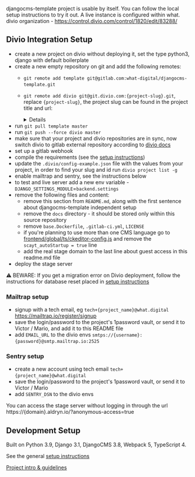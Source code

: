 djangocms-template project is usable by itself. You can follow the local setup instructions to try it out. A live instance is configured within what. divio organization - https://control.divio.com/control/1820/edit/83288/


Divio Integration Setup
-------------------------------------------------------------------------------
- create a new project on divio without deploying it, set the type python3, django with default boilerplate
- create a new empty repository on git and add the following remotes:
    - `git remote add template git@gitlab.com:what-digital/djangocms-template.git`
    - `git remote add divio git@git.divio.com:{project-slug}.git`, replace `{project-slug}`, the project slug can be found in the project title and url:
        <details>
    
        ![](/docs/guidelines/img/project-slug.png)
    
        </details>
- run `git pull template master`
- run `git push --force divio master`
- make sure that your project and divio repositories are in sync, now switch divio to gitlab external repository according to [divio docs](https://docs.divio.com/en/latest/how-to/resources-configure-git/)
- set up a gitlab webhook
- compile the requirements (see the [setup instructions](/docs/setup-instruction.md))
- update the `.divio/config-example.json` file with the values from your project, in order to find your slug and id run `divio project list -g`
- enable mailtrap and sentry, see the instructions below
- to test and live server add a new env variable - `DJANGO_SETTINGS_MODULE`=`backend.settings`
- remove the following files and content:
    - remove this section from `README.md`, along with the first sentence about djangocms-template independent setup
    - remove the `docs` directory - it should be stored only within this source repository
    - remove `base.Dockerfile`, `.gitlab-ci.yml`, `LICENSE`
    - if you're planning to use more than one CMS language go to [frontend/global/ts/ckeditor-config.js](/frontend/global/ts/ckeditor-config.js) and remove the `scayt_autoStartup = true` line
    - add the real stage domain to the last line about guest access in this readme.md file
- deploy the stage server
 
⚠ ️BEWARE: If you get a migration error on Divio deployment, follow the instructions for database reset placed in [setup instructions](https://gitlab.com/what-digital/djangocms-template/-/blob/master/docs/setup-instruction.md#how-to-drop-the-database)

### Mailtrap setup

- signup with a tech email, eg `tech+{project_name}@what.digital` https://mailtrap.io/register/signup
- save the login/password to the project's 1password vault, or send it to Victor / Mario, and add it to this README file
- add `EMAIL_URL` to the divio envs `smtps://{username}:{password}@smtp.mailtrap.io:2525`

### Sentry setup

- create a new account using tech email `tech+{project_name}@what.digital`
- save the login/password to the project's 1password vault, or send it to Victor / Mario
- add `SENTRY_DSN` to the divio envs


You can access the stage server without logging in through the url https://{domain}.aldryn.io/?anonymous-access=true

Development Setup
-------------------------------------------------------------------------------
Built on Python 3.9, Django 3.1, DjangoCMS 3.8, Webpack 5, TypeScript 4.

See the general [setup instructions](https://gitlab.com/what-digital/djangocms-template/-/blob/master/docs/setup-instruction.md)

[Project intro & guidelines](https://gitlab.com/what-digital/djangocms-template/-/blob/master/docs/README.md)

